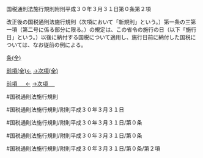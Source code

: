 国税通則法施行規則附則平成３０年３月３１日第０条第２項

改正後の国税通則法施行規則（次項において「新規則」という。）第一条の三第一項（第二号に係る部分に限る。）の規定は、この省令の施行の日（以下「施行日」という。）以後に納付する国税について適用し、施行日前に納付した国税については、なお従前の例による。

[条(全)](国税通則法施行規則附則平成３０年３月３１日第０条_.md)

[前項(全)←](国税通則法施行規則附則平成３０年３月３１日第０条第１項_.md)    [→次項(全)](国税通則法施行規則附則平成３０年３月３１日第０条第３項_.md)

[前項 　 ←](国税通則法施行規則附則平成３０年３月３１日第０条第１項.md)    [→次項 　 ](国税通則法施行規則附則平成３０年３月３１日第０条第３項.md)



#国税通則法施行規則

#国税通則法施行規則/附則平成３０年３月３１日

#国税通則法施行規則/附則平成３０年３月３１日/第０条

#国税通則法施行規則/附則平成３０年３月３１日/第０条

#国税通則法施行規則/附則平成３０年３月３１日/第０条/第２項

